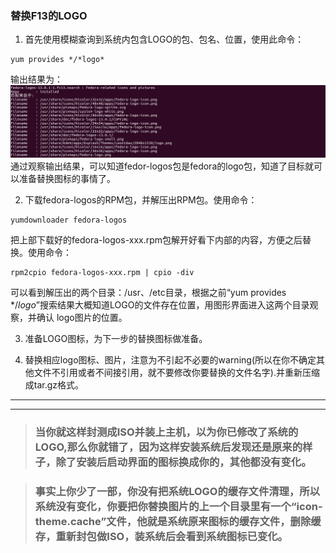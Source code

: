 ### 替换F13的LOGO

1. 首先使用模糊查询到系统内包含LOGO的包、包名、位置，使用此命令：
```
yum provides */*logo*
```
输出结果为：
![输出结果](https://github.com/lina-not-linus/loongson_os_customized/blob/master/codeSnippet/logo1.png)
通过观察输出结果，可以知道fedor-logos包是fedora的logo包，知道了目标就可以准备替换图标的事情了。

2. 下载fedora-logos的RPM包，并解压出RPM包。使用命令：
```
yumdownloader fedora-logos
```
把上部下载好的fedora-logos-xxx.rpm包解开好看下内部的内容，方便之后替换。使用命令：
```
rpm2cpio fedora-logos-xxx.rpm | cpio -div
```
可以看到解压出的两个目录：/usr、/etc目录，根据之前“yum provides */*logo*”搜索结果大概知道LOGO的文件存在位置，用图形界面进入这两个目录观察，并确认
logo图片的位置。

3. 准备LOGO图标，为下一步的替换图标做准备。

4. 替换相应logo图标、图片，注意为不引起不必要的warning(所以在你不确定其他文件不引用或者不间接引用，就不要修改你要替换的文件名字).并重新压缩成tar.gz格式。

***
***

> ### 当你就这样封测成ISO并装上主机，以为你已修改了系统的LOGO,那么你就错了，因为这样安装系统后发现还是原来的样子，除了安装后启动界面的图标换成你的，其他都没有变化。

> ### 事实上你少了一部，你没有把系统LOGO的缓存文件清理，所以系统没有变化，你要把你替换图片的上一个目录里有一个“icon-theme.cache”文件，他就是系统原来图标的缓存文件，删除缓存，重新封包做ISO，装系统后会看到系统图标已变化。
